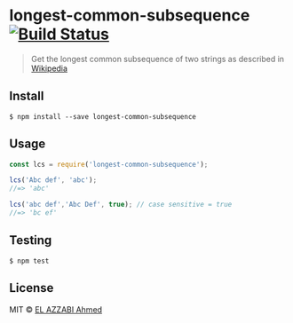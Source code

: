 ﻿# longest-common-subsequence [![Build Status](https://travis-ci.org/elazzabi/longest-common-subsequence.svg?branch=master)](https://travis-ci.org/elazzabi/longest-common-subsequence)

> Get the longest common subsequence of two strings as described in [Wikipedia](https://en.wikipedia.org/wiki/Longest_common_subsequence_problem)

## Install

```
$ npm install --save longest-common-subsequence
```

## Usage

```js
const lcs = require('longest-common-subsequence');

lcs('Abc def', 'abc');
//=> 'abc'

lcs('abc def','Abc Def', true); // case sensitive = true
//=> 'bc ef'
```

## Testing

```
$ npm test
```

## License

MIT © [EL AZZABI Ahmed](http://elazzabi.com)
